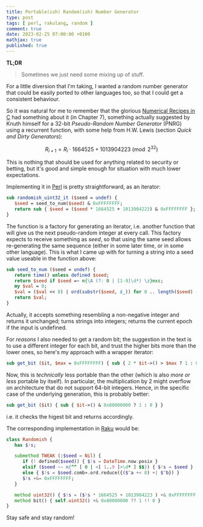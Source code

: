 ```yaml
---
title: Portable(ish) Random(ish) Number Generator
type: post
tags: [ perl, rakulang, random ]
comment: true
date: 2023-02-25 07:00:00 +0100
mathjax: true
published: true
---
```


**TL;DR**

> Sometimes we just need some mixing up of stuff.

For a little diversion that I'm taking, I wanted a random number
generator that could be easily ported to other languages too, so that I
could get a consistent behaviour.

So it was natural for me to remember that the glorious [Numerical
Recipes in C][nrc] had something about it (in Chapter 7), something
actually suggested by Knuth himself for a 32-bit *Pseudo-Random Number
Generator* (PNRG) using a recurrent function, with some help from H.W.
Lewis (section *Quick and Dirty Generators*):

$$R_{i+1} = R_i \cdot 1664525 + 1013904223 \pmod{2^{32}}$$

This is nothing that should be used for anything related to security or
betting, but it's good and simple enough for situation with much lower
expectations.

Implementing it in [Perl][] is pretty straightforward, as an iterator:

```perl
sub randomish_uint32_it ($seed = undef) {
   $seed = seed_to_num($seed) & 0xFFFFFFFF;
   return sub { $seed = ($seed * 1664525 + 1013904223) & 0xFFFFFFFF };
}
```

The function is a factory for generating an iterator, i.e. another
function that will give us the next pseudo-random integer at every call.
This factory expects to receive something as *seed*, so that using the
same seed allows re-generating the same sequence (either in some later
time, or in some other language). This is what I came up with for
turning a string into a seed value useable in the function above:

```perl
sub seed_to_num ($seed = undef) {
   return time() unless defined $seed;
   return $seed if $seed =~ m{\A (?: 0 | [1-9]\d*) \z}mxs;
   my $val = 0;
   $val = ($val << 8) | ord(substr($seed, $_)) for 0 .. length($seed) - 1;
   return $val;
}
```

Actually, it accepts something resembling a non-negative integer and
returns it unchanged; turns strings into integers; returns the current
epoch if the input is undefined.

For *reasons* I also needed to get a random bit; the suggestion in the
text is to use a different integer for each bit, and trust the higher
bits more than the lower ones, so here's my approach with a wrapper
iterator:

```perl
sub get_bit ($it, $max = 0xFFFFFFFF) { sub { 2 * $it->() > $max ? 1 : 0 } }
```

Now, this is *technically* less portable than the other (which is also
*more or less* portable by itself). In particular, the multiplication by
2 might overflow on architecture that do not support 64-bit integers.
Hence, in the specific case of the underlying generation, this is
probably better:

```perl
sub get_bit ($it) { sub { $it->() & 0x80000000 ? 1 : 0 } }
```

i.e. it checks the higest bit and returns accordingly.

The corresponding implementation in [Raku][] would be:

```raku
class Randomish {
   has $!s;

   submethod TWEAK (:$seed = Nil) {
      if (! defined($seed)) { $!s = DateTime.now.posix }
      elsif ($seed ~~ m{^^ [ 0 | <[ 1..9 ]>\d* ] $$}) { $!s = $seed }
      else { $!s = $seed.comb».ord.reduce({($^a +< 8) +| $^b}) }
      $!s +&= 0xFFFFFFFF;
   }

   method uint32() { $!s = ($!s * 1664525 + 1013904223 ) +& 0xFFFFFFFF }
   method bit() { self.uint32() +& 0x80000000 ?? 1 !! 0 }
}
```

Stay safe and stay random!

[Perl]: https://www.perl.org/
[Raku]: https://raku.org/
[nrc]: http://numerical.recipes/C210
